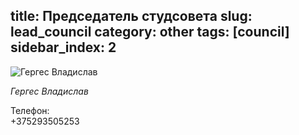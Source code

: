 title: Председатель студсовета 
slug: lead_council
category: other
tags: [council]
sidebar_index: 2
---


![Гергес Владислав](/img/content/council/council_lead.jpg)   
 
*Гергес Владислав*

Телефон:  
+375293505253
